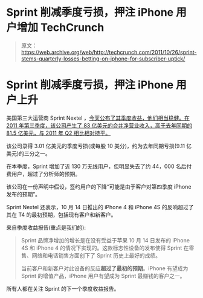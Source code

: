 # Sprint 削减季度亏损，押注 iPhone 用户增加 TechCrunch

> 原文：<https://web.archive.org/web/http://techcrunch.com/2011/10/26/sprint-stems-quarterly-losses-betting-on-iphone-for-subscriber-uptick/>

# Sprint 削减季度亏损，押注 iPhone 用户上升

美国第三大运营商 Sprint Nextel ，[今天公布了其季度收益，他们相当稳健。在 2011 年第三季度，该公司产生了 83 亿美元的合并净营业收入，高于去年同期的 81.5 亿美元，与 2011 年 Q2 相比相对持平。](https://web.archive.org/web/20230203061314/http://www.businesswire.com/news/home/20111026005722/en/Sprint-Nextel-Reports-Quarter-2011-Results)

该公司录得 3.01 亿美元的季度亏损(或每股 10 美分)，约为去年同期亏损(9.11 亿美元)的三分之一。

在本季度，Sprint 增加了近 130 万无线用户，但明显失去了约 44，000 名后付费用户，超过了分析师的预期。

该公司在一份声明中假设，签约用户的下降“可能是由于客户对第四季度 iPhone 发布的预期”。

Sprint Nextel 还表示，10 月 14 日推出的 iPhone 4 和 iPhone 4S 的反响超过了其在 T4 的最初预期，包括现有客户和新客户。

来自季度收益报告(重点是我们的):

> Sprint 品牌净增加的增长是在没有受益于苹果 10 月 14 日发布的 iPhone 4S 和 iPhone 4 的情况下实现的。这款标志性设备的发布使得 Sprint 在零售、网络和电话销售方面创下了 Sprint 历史上最好的成绩。
> 
> 当前客户和新客户对此设备的反应**超过了最初的预期**。iPhone 有望成为 Sprint 的增值产品，iPhone 用户有望成为 Sprint 最赚钱的客户之一。

所有人都在关注 Sprint 的下一个季度收益报告。